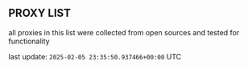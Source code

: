 ## PROXY LIST

all proxies in this list were collected from open sources and tested for functionality

last update: `2025-02-05 23:35:50.937466+00:00` UTC